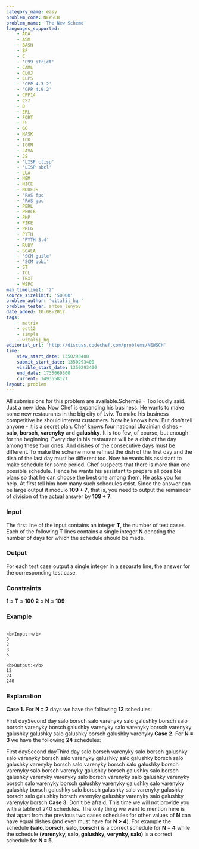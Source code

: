 ```yaml
---
category_name: easy
problem_code: NEWSCH
problem_name: 'The New Scheme'
languages_supported:
    - ADA
    - ASM
    - BASH
    - BF
    - C
    - 'C99 strict'
    - CAML
    - CLOJ
    - CLPS
    - 'CPP 4.3.2'
    - 'CPP 4.9.2'
    - CPP14
    - CS2
    - D
    - ERL
    - FORT
    - FS
    - GO
    - HASK
    - ICK
    - ICON
    - JAVA
    - JS
    - 'LISP clisp'
    - 'LISP sbcl'
    - LUA
    - NEM
    - NICE
    - NODEJS
    - 'PAS fpc'
    - 'PAS gpc'
    - PERL
    - PERL6
    - PHP
    - PIKE
    - PRLG
    - PYTH
    - 'PYTH 3.4'
    - RUBY
    - SCALA
    - 'SCM guile'
    - 'SCM qobi'
    - ST
    - TCL
    - TEXT
    - WSPC
max_timelimit: '2'
source_sizelimit: '50000'
problem_author: 'witalij_hq '
problem_tester: anton_lunyov
date_added: 10-08-2012
tags:
    - matrix
    - oct12
    - simple
    - witalij_hq
editorial_url: 'http://discuss.codechef.com/problems/NEWSCH'
time:
    view_start_date: 1350293400
    submit_start_date: 1350293400
    visible_start_date: 1350293400
    end_date: 1735669800
    current: 1493558171
layout: problem
---
```

All submissions for this problem are available.Scheme? - Too loudly said. Just a new idea. Now Chef is expanding his business. He wants to make some new restaurants in the big city of Lviv. To make his business competitive he should interest customers. Now he knows how. But don't tell anyone - it is a secret plan. Chef knows four national Ukrainian dishes - **salo**, **borsch**, **varenyky** and **galushky**. It is too few, of course, but enough for the beginning. Every day in his restaurant will be a dish of the day among these four ones. And dishes of the consecutive days must be different. To make the scheme more refined the dish of the first day and the dish of the last day must be different too. Now he wants his assistant to make schedule for some period. Chef suspects that there is more than one possible schedule. Hence he wants his assistant to prepare all possible plans so that he can choose the best one among them. He asks you for help. At first tell him how many such schedules exist. Since the answer can be large output it modulo **109 + 7**, that is, you need to output the remainder of division of the actual answer by **109 + 7**.

### Input

The first line of the input contains an integer **T**, the number of test cases. Each of the following **T** lines contains a single integer **N** denoting the number of days for which the schedule should be made.

### Output

For each test case output a single integer in a separate line, the answer for the corresponding test case.

### Constraints

**1** ≤ **T** ≤ **100**
**2** ≤ **N** ≤ **109**

### Example

```

<b>Input:</b>
3
2
3
5

<b>Output:</b>
12
24
240

```
### Explanation

**Case 1.** For **N = 2** days we have the following **12** schedules:

First daySecond day salo  borsch  salo  varenyky  salo  galushky  borsch  salo  borsch  varenyky  borsch  galushky  varenyky  salo  varenyky  borsch  varenyky  galushky  galushky  salo  galushky  borsch  galushky  varenyky **Case 2.** For **N = 3** we have the following **24** schedules:

First daySecond dayThird day salo  borsch  varenyky  salo  borsch  galushky  salo  varenyky  borsch  salo  varenyky  galushky  salo  galushky  borsch  salo  galushky  varenyky  borsch  salo  varenyky  borsch  salo  galushky  borsch  varenyky  salo  borsch  varenyky  galushky  borsch  galushky  salo  borsch  galushky  varenyky  varenyky  salo  borsch  varenyky  salo  galushky  varenyky  borsch  salo  varenyky  borsch  galushky  varenyky  galushky  salo  varenyky  galushky  borsch  galushky  salo  borsch  galushky  salo  varenyky  galushky  borsch  salo  galushky  borsch  varenyky  galushky  varenyky  salo  galushky  varenyky  borsch **Case 3.** Don't be afraid. This time we will not provide you with a table of 240 schedules. The only thing we want to mention here is that apart from the previous two cases schedules for other values of **N** can have equal dishes (and even must have for **N > 4**). For example the schedule **(salo, borsch, salo, borsch)** is a correct schedule for **N = 4** while the schedule **(varenyky, salo, galushky, verynky, salo)** is a correct schedule for **N = 5**.